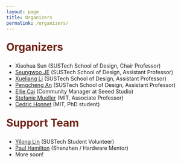 ```yaml
---
layout: page
title: Organizers
permalink: /organizers/
---
```


<div class="section-title">
    <h1 class="custom-h1">Organizers</h1>
</div>

*   Xiaohua Sun (SUSTech School of Design, Chair Professor)
*   [Seungwoo JE](https://www.seungwooje.com/) (SUSTech School of Design, Assistant Professor)
*   [Xueliang Li](https://designschool.sustech.edu.cn/about/team/faculty/483.html) (SUSTech School of Design, Assistant Professor)
*   [Pengcheng An](https://anpengcheng.cn/) (SUSTech School of Design, Assistant Professor)
*   [Ellie Cai](https://www.seeedstudio.com/blog/author/ellie/) (Community Manager at Seeed Studio)
*   [Stefanie Mueller](http://people.csail.mit.edu/stefaniemueller) (MIT, Associate Professor)
*   [Cedric Honnet](https://honnet.eu/) (MIT, PhD student)

<div class="section-title">
    <h1 class="custom-h1">Support Team</h1>
</div>

*   [Yilong Lin](https://sites.google.com/view/yilonglin/) (SUSTech Student Volunteer)
*   [Paul Hamilton](https://gitlab.com/parkview) (Shenzhen / Hardware Mentor)
*   More soon!


<style>
/* 如果你想让每个标题在一个特定的区域或者容器中居中，你也可以使用 .section-title 类： */
.section-title {
    text-align: center; /* 这会使容器内的所有元素居中 */
}

.custom-h1 {
    font-size: 2em; /* 或其他你需要的大小 */
    font-weight: bold; /* 使文本加粗 */
    color: #6f2316; /* 设置文本颜色为红色 */
    text-align: left; /* 居中文本 */
    margin: 0; /* 移除默认的边距 */
    padding: 10px 0; /* 可选：添加一些上下填充 */
}

.section-content-left {
    color: black; /* 设置文本颜色为黑色 */
    text-align: left; /* 居中文本 */
    margin: 0; /* 移除默认的边距 */
    padding: 10px 0; /* 可选：添加一些上下填充 */
    font-size: 1.5em; /* 设置字体大小，根据需要调整 */
}
</style>
